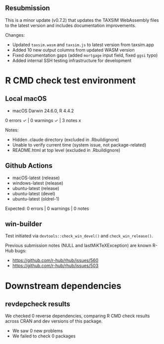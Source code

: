 ## Resubmission

This is a minor update (v0.7.2) that updates the TAXSIM WebAssembly files to the latest version and includes documentation improvements.

Changes:
- Updated `taxsim.wasm` and `taxsim.js` to latest version from taxsim.app
- Added 10 new output columns from updated WASM version
- Fixed documentation gaps (added `mortgage` input field, fixed `ggsi` typo)
- Added internal SSH testing infrastructure for development

# R CMD check test environment

## Local macOS

- macOS Darwin 24.6.0, R 4.4.2

0 errors ✓ | 0 warnings ✓ | 3 notes x

Notes:
- Hidden .claude directory (excluded in .Rbuildignore)
- Unable to verify current time (system issue, not package-related)
- README.html at top level (excluded in .Rbuildignore)

## Github Actions

- macOS-latest (release)
- windows-latest (release)
- ubuntu-latest (release)
- ubuntu-latest (devel)
- ubuntu-latest (oldrel-1)

Expected: 0 errors | 0 warnings | 0 notes

## win-builder

Test initiated via `devtools::check_win_devel()` and `check_win_release()`.

Previous submission notes (NULL and lastMiKTeXException) are known R-Hub bugs:
- <https://github.com/r-hub/rhub/issues/560>
- <https://github.com/r-hub/rhub/issues/503>

# Downstream dependencies

## revdepcheck results

We checked 0 reverse dependencies, comparing R CMD check results across CRAN and dev versions of this package.

 * We saw 0 new problems
 * We failed to check 0 packages
